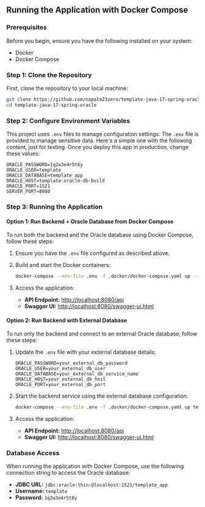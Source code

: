 
## Running the Application with Docker Compose

### Prerequisites

Before you begin, ensure you have the following installed on your system:

- Docker
- Docker Compose

### Step 1: Clone the Repository

First, clone the repository to your local machine:

```bash
git clone https://github.com/napalm23zero/template-java-17-spring-oracle.git
cd template-java-17-spring-oracle
```

### Step 2: Configure Environment Variables

This project uses `.env` files to manage configuration settings. The `.env` file is provided to manage sensitive data. Here's a simple one with the following content, just for testing. Once you deploy this app in production, change these values:

```env
ORACLE_PASSWORD=1q2w3e4r5t6y
ORACLE_USER=template
ORACLE_DATABASE=template_app
ORACLE_HOST=template-oracle-db-build
ORACLE_PORT=1521
SERVER_PORT=8080
```

### Step 3: Running the Application

#### Option 1: Run Backend + Oracle Database from Docker Compose

To run both the backend and the Oracle database using Docker Compose, follow these steps:

1. Ensure you have the `.env` file configured as described above.
2. Build and start the Docker containers:

   ```bash
   docker-compose --env-file .env -f .docker/docker-compose.yaml up --build
   ```

3. Access the application:

   - **API Endpoint:** [http://localhost:8080/api](http://localhost:8080/api)
   - **Swagger UI:** [http://localhost:8080/swagger-ui.html](http://localhost:8080/swagger-ui.html)

#### Option 2: Run Backend with External Database

To run only the backend and connect to an external Oracle database, follow these steps:

1. Update the `.env` file with your external database details:

   ```env
   ORACLE_PASSWORD=your_external_db_password
   ORACLE_USER=your_external_db_user
   ORACLE_DATABASE=your_external_db_service_name
   ORACLE_HOST=your_external_db_host
   ORACLE_PORT=your_external_db_port
   ```

2. Start the backend service using the external database configuration:

   ```bash
   docker-compose --env-file .env -f .docker/docker-compose.yaml up template-java-17-spring
   ```

3. Access the application:

   - **API Endpoint:** [http://localhost:8080/api](http://localhost:8080/api)
   - **Swagger UI:** [http://localhost:8080/swagger-ui.html](http://localhost:8080/swagger-ui.html)

### Database Access

When running the application with Docker Compose, use the following connection string to access the Oracle database:

- **JDBC URL:** `jdbc:oracle:thin:@localhost:1521/template_app`
- **Username:** `template`
- **Password:** `1q2w3e4r5t6y`
